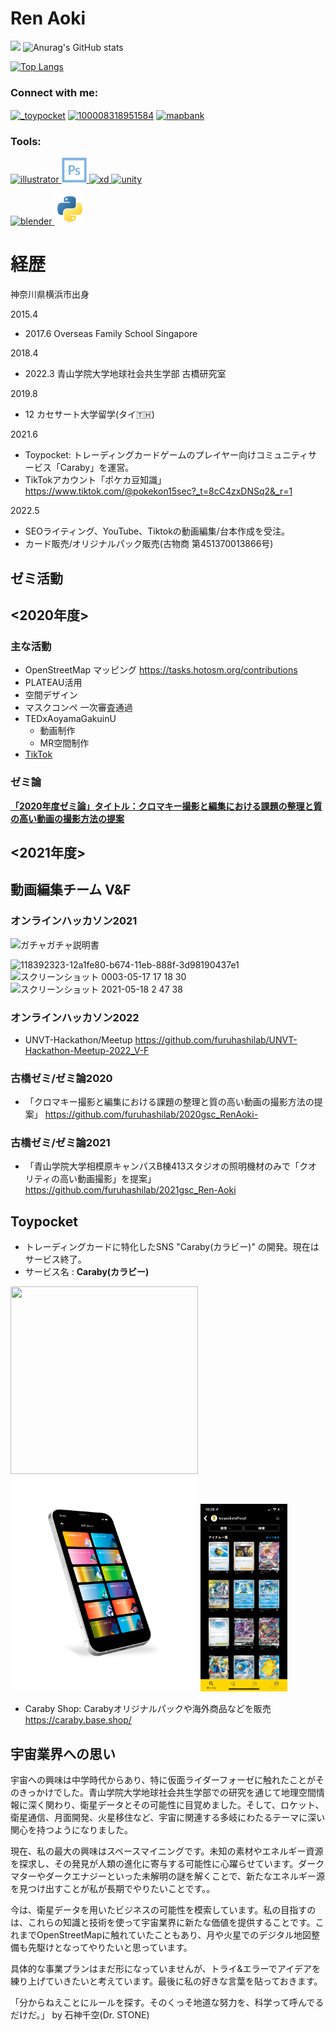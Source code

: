 # Ren Aoki

![](https://github-profile-summary-cards.vercel.app/api/cards/profile-details?username=rensanrenren&theme=vue) ![Anurag's GitHub stats](https://github-readme-stats.vercel.app/api?username=rensanrenren&show_icons=true&theme=tokyonight)

[![Top Langs](https://github-readme-stats.vercel.app/api/top-langs/?username=rensanrenren
)](https://github.com/anuraghazra/github-readme-stats)


<h3 align="left">Connect with me:</h3>
<p align="left">
<a href="https://twitter.com/_toypocket" target="blank"><img align="center" src="https://raw.githubusercontent.com/rahuldkjain/github-profile-readme-generator/master/src/images/icons/Social/twitter.svg" alt="_toypocket" height="30" width="40" /></a>
<a href="https://fb.com/100008318951584" target="blank"><img align="center" src="https://raw.githubusercontent.com/rahuldkjain/github-profile-readme-generator/master/src/images/icons/Social/facebook.svg" alt="100008318951584" height="30" width="40" /></a>
<a href="https://medium.com/mapbank" target="blank"><img align="center" src="https://raw.githubusercontent.com/rahuldkjain/github-profile-readme-generator/master/src/images/icons/Social/medium.svg" alt="mapbank" height="30" width="40" /></a>
</p>

<h3 align="left">Tools:</h3>
<p align="left"> <a href="https://www.adobe.com/in/products/illustrator.html" target="_blank"> <img src="https://www.vectorlogo.zone/logos/adobe_illustrator/adobe_illustrator-icon.svg" alt="illustrator" width="40" height="40"/> </a> <a href="https://www.photoshop.com/en" target="_blank"> <img src="https://raw.githubusercontent.com/devicons/devicon/master/icons/photoshop/photoshop-line.svg" alt="photoshop" width="40" height="40"/> </a> <a href="https://www.adobe.com/products/xd.html" target="_blank"> <img src="https://cdn.worldvectorlogo.com/logos/adobe-xd.svg" alt="xd" width="40" height="40"/> </a> <a href="https://unity.com/" target="_blank"> <img src="https://www.vectorlogo.zone/logos/unity3d/unity3d-icon.svg" alt="unity" width="40" height="40"/> </a> </p><a href="https://www.blender.org/" target="_blank"> <img src="https://download.blender.org/branding/community/blender_community_badge_white.svg" alt="blender" width="50" height="50"/> </a> <a href="https://www.python.org" target="_blank"> <img src="https://raw.githubusercontent.com/devicons/devicon/master/icons/python/python-original.svg" alt="python" width="50" height="50"/> </a> 

# 経歴
神奈川県横浜市出身

2015.4 
   - 2017.6 Overseas Family School Singapore

2018.4 
   - 2022.3 青山学院大学地球社会共生学部 古橋研究室

2019.8 
   - 12 カセサート大学留学(タイ🇹🇭)

2021.6 
   - Toypocket: トレーディングカードゲームのプレイヤー向けコミュニティサービス「Caraby」を運営。 
   - TikTokアカウント「ポケカ豆知識」 https://www.tiktok.com/@pokekon15sec?_t=8cC4zxDNSq2&_r=1

2022.5 
   - SEOライティング、YouTube、Tiktokの動画編集/台本作成を受注。
   - カード販売/オリジナルパック販売(古物商 第451370013866号)

## ゼミ活動

## <2020年度>
### 主な活動
- OpenStreetMap マッピング https://tasks.hotosm.org/contributions
- PLATEAU活用
- 空間デザイン
- マスクコンペ 一次審査通過
- TEDxAoyamaGakuinU
  - 動画制作
  - MR空間制作
- [TikTok](https://www.tiktok.com/@vfofficials?_d=secCgYIASAHKAESPgo8tE5ZuEKmW%2F0zHu%2Bk0EYJ%2BuS7hhSbsENA6%2BfqN4hza%2BBlhNnve0%2F5QlnqiOolJzrhQv2jBjqM0MmFjXnRGgA%3D&checksum=a2f8aa315881ced381f3d9218580fe84673aca55920d55ff4c663e3e386cf050&language=ja&sec_uid=MS4wLjABAAAAVzn00wbTpHNVBUcFjVwNt-4l-N94_5oKs2SoVWZ4ge6F_5FwjUW7qxOdQPJm0-_5&sec_user_id=MS4wLjABAAAArF86hoaRhGs5wQg0ccRORElT3TX7UY4mu417ODuqnhA&share_app_id=1180&share_author_id=6981736136188789762&share_link_id=14AC604F-169D-4759-A0E3-F15C50BF34E1&tt_from=more&u_code=10gc9jggc&user_id=80759554207&utm_campaign=client_share&utm_medium=ios&utm_source=more&source=h5_t&_r=1)

### ゼミ論
[**「2020年度ゼミ論」タイトル：クロマキー撮影と編集における課題の整理と質の高い動画の撮影方法の提案**](https://github.com/furuhashilab/2020gsc_RenAoki-)

## <2021年度>
## 動画編集チーム V&F
### オンラインハッカソン2021
<img width=76% alt="ガチャガチャ説明書" src="https://user-images.githubusercontent.com/49857703/119366539-0c52f880-bcec-11eb-885e-22c1ee5c0a61.png">

<img width="200" height="200" alt="118392323-12a1fe80-b674-11eb-888f-3d98190437e1" src="https://user-images.githubusercontent.com/49857703/119366367-da419680-bceb-11eb-9c40-b5dc48c9254d.png"> <img width="200" height="200" alt="スクリーンショット 0003-05-17 17 18 30" src="https://user-images.githubusercontent.com/49857703/119366404-e62d5880-bceb-11eb-84e5-43c26714e80b.png"> <img width="200" height="200" alt="スクリーンショット 2021-05-18 2 47 38" src="https://user-images.githubusercontent.com/49857703/119366381-de6db400-bceb-11eb-896d-fe1c2142c543.png"> 

### オンラインハッカソン2022
- UNVT-Hackathon/Meetup https://github.com/furuhashilab/UNVT-Hackathon-Meetup-2022_V-F

### 古橋ゼミ/ゼミ論2020
- 「クロマキー撮影と編集における課題の整理と質の高い動画の撮影方法の提案」 https://github.com/furuhashilab/2020gsc_RenAoki-

### 古橋ゼミ/ゼミ論2021
- 「青山学院大学相模原キャンパスB棟413スタジオの照明機材のみで「クオリティの高い動画撮影」を提案」 https://github.com/furuhashilab/2021gsc_Ren-Aoki

## Toypocket
- トレーディングカードに特化したSNS "Caraby(カラビー)" の開発。現在はサービス終了。
- サービス名 : **Caraby(カラビー)**

<img src = "https://user-images.githubusercontent.com/49857703/138677422-347d2b02-d464-41ed-a39d-0606d0d65582.png" width = "300" height="300"> <img src = "portfolio/Caraby mockup.png" width = "300"> <img src="portfolio/購入画面.png" alt="購入画面" style="height: 300px; width: auto;">

- Caraby Shop: Carabyオリジナルパックや海外商品などを販売 https://caraby.base.shop/

## 宇宙業界への思い
宇宙への興味は中学時代からあり、特に仮面ライダーフォーゼに触れたことがそのきっかけでした。青山学院大学地球社会共生学部での研究を通じて地理空間情報に深く関わり、衛星データとその可能性に目覚めました。そして、ロケット、衛星通信、月面開発、火星移住など、宇宙に関連する多岐にわたるテーマに深い関心を持つようになりました。

現在、私の最大の興味はスペースマイニングです。未知の素材やエネルギー資源を探求し、その発見が人類の進化に寄与する可能性に心躍らせています。ダークマターやダークエナジーといった未解明の謎を解くことで、新たなエネルギー源を見つけ出すことが私が長期でやりたいことです。。

今は、衛星データを用いたビジネスの可能性を模索しています。私の目指すのは、これらの知識と技術を使って宇宙業界に新たな価値を提供することです。これまでOpenStreetMapに触れていたこともあり、月や火星でのデジタル地図整備も先駆けとなってやりたいと思っています。

具体的な事業プランはまだ形になっていませんが、トライ&エラーでアイデアを練り上げていきたいと考えています。最後に私の好きな言葉を貼っておきます。

「分からねえことにルールを探す。そのくっそ地道な努力を、科学って呼んでるだけだ。」 by 石神千空(Dr. STONE)
